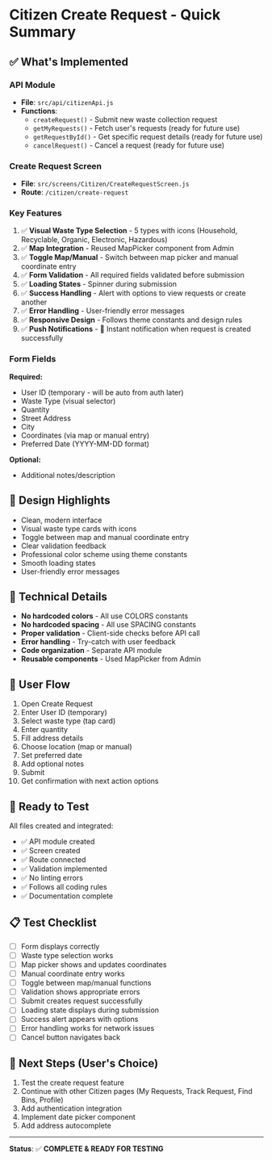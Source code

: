 # Citizen Create Request - Quick Summary

## ✅ What's Implemented

### API Module
- **File**: `src/api/citizenApi.js`
- **Functions**: 
  - `createRequest()` - Submit new waste collection request
  - `getMyRequests()` - Fetch user's requests (ready for future use)
  - `getRequestById()` - Get specific request details (ready for future use)
  - `cancelRequest()` - Cancel a request (ready for future use)

### Create Request Screen
- **File**: `src/screens/Citizen/CreateRequestScreen.js`
- **Route**: `/citizen/create-request`

### Key Features
1. ✅ **Visual Waste Type Selection** - 5 types with icons (Household, Recyclable, Organic, Electronic, Hazardous)
2. ✅ **Map Integration** - Reused MapPicker component from Admin
3. ✅ **Toggle Map/Manual** - Switch between map picker and manual coordinate entry
4. ✅ **Form Validation** - All required fields validated before submission
5. ✅ **Loading States** - Spinner during submission
6. ✅ **Success Handling** - Alert with options to view requests or create another
7. ✅ **Error Handling** - User-friendly error messages
8. ✅ **Responsive Design** - Follows theme constants and design rules
9. ✅ **Push Notifications** - 🔔 Instant notification when request is created successfully

### Form Fields
**Required:**
- User ID (temporary - will be auto from auth later)
- Waste Type (visual selector)
- Quantity
- Street Address
- City
- Coordinates (via map or manual entry)
- Preferred Date (YYYY-MM-DD format)

**Optional:**
- Additional notes/description

## 🎨 Design Highlights
- Clean, modern interface
- Visual waste type cards with icons
- Toggle between map and manual coordinate entry
- Clear validation feedback
- Professional color scheme using theme constants
- Smooth loading states
- User-friendly error messages

## 🔧 Technical Details
- **No hardcoded colors** - All use COLORS constants
- **No hardcoded spacing** - All use SPACING constants
- **Proper validation** - Client-side checks before API call
- **Error handling** - Try-catch with user feedback
- **Code organization** - Separate API module
- **Reusable components** - Used MapPicker from Admin

## 📱 User Flow
1. Open Create Request
2. Enter User ID (temporary)
3. Select waste type (tap card)
4. Enter quantity
5. Fill address details
6. Choose location (map or manual)
7. Set preferred date
8. Add optional notes
9. Submit
10. Get confirmation with next action options

## 🚀 Ready to Test
All files created and integrated:
- ✅ API module created
- ✅ Screen created
- ✅ Route connected
- ✅ Validation implemented
- ✅ No linting errors
- ✅ Follows all coding rules
- ✅ Documentation complete

## 📋 Test Checklist
- [ ] Form displays correctly
- [ ] Waste type selection works
- [ ] Map picker shows and updates coordinates
- [ ] Manual coordinate entry works
- [ ] Toggle between map/manual functions
- [ ] Validation shows appropriate errors
- [ ] Submit creates request successfully
- [ ] Loading state displays during submission
- [ ] Success alert appears with options
- [ ] Error handling works for network issues
- [ ] Cancel button navigates back

## 🎯 Next Steps (User's Choice)
1. Test the create request feature
2. Continue with other Citizen pages (My Requests, Track Request, Find Bins, Profile)
3. Add authentication integration
4. Implement date picker component
5. Add address autocomplete

---

**Status**: ✅ **COMPLETE & READY FOR TESTING**

